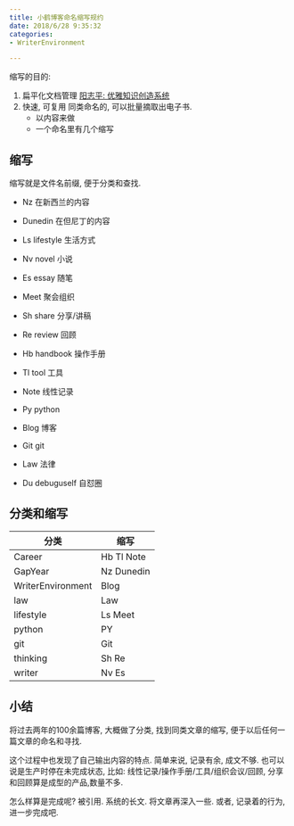 ```yaml
---
title: 小鹤博客命名缩写规约
date: 2018/6/28 9:35:32
categories: 
- WriterEnvironment

---
```


缩写的目的: 
1. 扁平化文档管理 [阳志平: 优雅知识创造系统](https://www.yangzhiping.com/psy/yang-KnowledgeSystem.html?from=groupmessage&isappinstalled=0)
2. 快速, 可复用 同类命名的, 可以批量摘取出电子书.
    - 以内容来做
    - 一个命名里有几个缩写

## 缩写

缩写就是文件名前缀, 便于分类和查找. 

- Nz 在新西兰的内容
- Dunedin 在但尼丁的内容
- Ls lifestyle 生活方式

- Nv novel 小说
- Es essay 随笔

- Meet 聚会组织
- Sh share 分享/讲稿
- Re review 回顾

- Hb handbook 操作手册
- Tl tool 工具
- Note 线性记录

- Py python 
- Blog 博客
- Git git
- Law 法律
- Du debuguself 自怼圈

## 分类和缩写
分类|缩写
---|---
Career|Hb Tl Note
GapYear|Nz Dunedin
WriterEnvironment|Blog 
law|Law
lifestyle|Ls Meet
python|PY
git|Git
thinking|Sh Re 
writer|Nv Es

## 小结

将过去两年的100余篇博客, 大概做了分类, 找到同类文章的缩写, 便于以后任何一篇文章的命名和寻找.

这个过程中也发现了自己输出内容的特点. 简单来说, 记录有余, 成文不够. 也可以说是生产时停在未完成状态, 比如: 线性记录/操作手册/工具/组织会议/回顾, 分享和回顾算是成型的产品,数量不多. 

怎么样算是完成呢? 被引用. 系统的长文. 将文章再深入一些. 或者, 记录着的行为, 进一步完成吧. 
